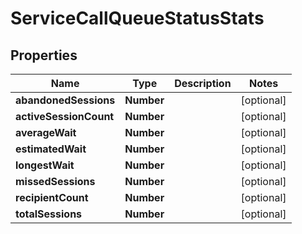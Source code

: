 

# ServiceCallQueueStatusStats


## Properties

| Name | Type | Description | Notes |
|------------ | ------------- | ------------- | -------------|
|**abandonedSessions** | **Number** |  |  [optional] |
|**activeSessionCount** | **Number** |  |  [optional] |
|**averageWait** | **Number** |  |  [optional] |
|**estimatedWait** | **Number** |  |  [optional] |
|**longestWait** | **Number** |  |  [optional] |
|**missedSessions** | **Number** |  |  [optional] |
|**recipientCount** | **Number** |  |  [optional] |
|**totalSessions** | **Number** |  |  [optional] |



